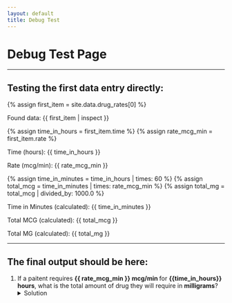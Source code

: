 ```yaml
---
layout: default
title: Debug Test
---
```


<main>
<h1>Debug Test Page</h1>
<hr>

<h2>Testing the first data entry directly:</h2>

{% assign first_item = site.data.drug_rates[0] %}

<p>Found data: {{ first_item | inspect }}</p>

{% assign time_in_hours = first_item.time %}
{% assign rate_mcg_min = first_item.rate %}

<p>Time (hours): {{ time_in_hours }}</p>
<p>Rate (mcg/min): {{ rate_mcg_min }}</p>

{% assign time_in_minutes = time_in_hours | times: 60 %}
{% assign total_mcg = time_in_minutes | times: rate_mcg_min %}
{% assign total_mg = total_mcg | divided_by: 1000.0 %}

<p>Time in Minutes (calculated): {{ time_in_minutes }}</p>
<p>Total MCG (calculated): {{ total_mcg }}</p>
<p>Total MG (calculated): {{ total_mg }}</p>

<hr>
<h2>The final output should be here:</h2>

<ol>
<li>If a paitent requires <strong>{{ rate_mcg_min }} mcg/min </strong> for <strong>{{time_in_hours}} hours</strong>, what is the total amount of drug they will require in <strong>milligrams</strong>?
    <details>
        <summary>Solution</summary>
        <div>
          <p>Step 1: Convert the hours into minutes: </p>
          <p>${{time_in_hours}} \times 60 = {{ time_in_minutes }}$</p>
          <p>Step 2: Find total micrograms: </p>
          <p>${{rate_mcg_min}} \text{mcg/min} \times {{ time_in_minutes }} \text{min} = {{ total_mcg }} \text{mcg} $</p>
          <p>Step 3: Convert to milligrams: </p>
          <p> ${{total_mcg}} \div 1000 = {{total_mg}} $</p>
          <p><strong>Solution: {{total_mg}} mg</strong></p>
        </div>
    </details>
</li>
</ol>

</main>
